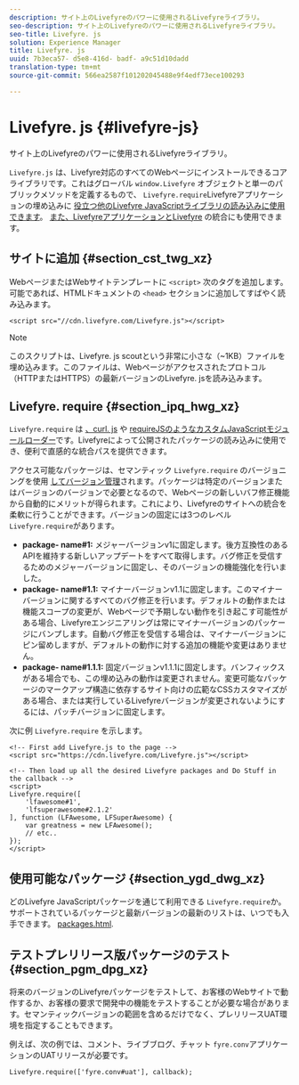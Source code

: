 ```yaml
---
description: サイト上のLivefyreのパワーに使用されるLivefyreライブラリ。
seo-description: サイト上のLivefyreのパワーに使用されるLivefyreライブラリ。
seo-title: Livefyre. js
solution: Experience Manager
title: Livefyre. js
uuid: 7b3eca57- d5e8-416d- badf- a9c51d10dadd
translation-type: tm+mt
source-git-commit: 566ea2587f101202045488e9f4edf73ece100293

---
```



# Livefyre. js {#livefyre-js}

サイト上のLivefyreのパワーに使用されるLivefyreライブラリ。

`Livefyre.js` は、Livefyre対応のすべてのWebページにインストールできるコアライブラリです。これはグローバル `window.Livefyre` オブジェクトと単一のパブリックメソッドを定義するもので、 `Livefyre.require`Livefyreアプリケーションの埋め込みに [役立つ他のLivefyre JavaScriptライブラリの読み込みに使用できます](/help/implementation/c-getting-started/c-implementation-process/c-using-livefyre.js-to-create-customize-and-use-apps-on-your-site.md)。 [また、LivefyreアプリケーションとLivefyre](/help/implementation/t-about-identity-integration/t-about-identity-integration.md) の統合にも使用できます。

## サイトに追加 {#section_cst_twg_xz}

WebページまたはWebサイトテンプレートに `<script>` 次のタグを追加します。可能であれば、HTMLドキュメントの `<head>` セクションに追加してすばやく読み込みます。

```
<script src="//cdn.livefyre.com/Livefyre.js"></script>
```

>[!NOTE]
>
>このスクリプトは、Livefyre. js scoutという非常に小さな（~1KB）ファイルを埋め込みます。このファイルは、Webページがアクセスされたプロトコル（HTTPまたはHTTPS）の最新バージョンのLivefyre. jsを読み込みます。

## Livefyre. require {#section_ipq_hwg_xz}

`Livefyre.require` は [、curl. js](https://github.com/cujojs/curl) や [requireJSのようなカスタムJavaScriptモジュールローダー](https://requirejs.org/)です。Livefyreによって公開されたパッケージの読み込みに使用でき、便利で直感的な統合パスを提供できます。

アクセス可能なパッケージは、セマンティック `Livefyre.require` のバージョニングを使用 [してバージョン管理](https://semver.org/)されます。パッケージは特定のバージョンまたはバージョンのバージョンで必要となるので、Webページの新しいバフ修正機能から自動的にメリットが得られます。これにより、Livefyreのサイトへの統合を柔軟に行うことができます。バージョンの固定には3つのレベル `Livefyre.require`があります。

* **package- name#1:** メジャーバージョンv1に固定します。後方互換性のあるAPIを維持する新しいアップデートをすべて取得します。バグ修正を受信するためのメジャーバージョンに固定し、そのバージョンの機能強化を行いました。
* **package- name#1.1:** マイナーバージョンv1.1に固定します。このマイナーバージョンに関するすべてのバグ修正を行います。デフォルトの動作または機能スコープの変更が、Webページで予期しない動作を引き起こす可能性がある場合、Livefyreエンジニアリングは常にマイナーバージョンのパッケージにバンプします。自動バグ修正を受信する場合は、マイナーバージョンにピン留めしますが、デフォルトの動作に対する追加の機能や変更はありません。
* **package- name#1.1.1:** 固定バージョンv1.1.1に固定します。バンフィックスがある場合でも、この埋め込みの動作は変更されません。変更可能なパッケージのマークアップ構造に依存するサイト向けの広範なCSSカスタマイズがある場合、または実行しているLivefyreバージョンが変更されないようにするには、パッチバージョンに固定します。

次に例 `Livefyre.require` を示します。

```
<!-- First add Livefyre.js to the page --> 
<script src="https://cdn.livefyre.com/Livefyre.js"></script> 
  
<!-- Then load up all the desired Livefyre packages and Do Stuff in the callback --> 
<script> 
Livefyre.require([ 
    'lfawesome#1', 
    'lfsuperawesome#2.1.2' 
], function (LFAwesome, LFSuperAwesome) { 
    var greatness = new LFAwesome(); 
    // etc.. 
}); 
</script>
```

## 使用可能なパッケージ {#section_ygd_dwg_xz}

どのLivefyre JavaScriptパッケージを通じて利用できる `Livefyre.require`か。サポートされているパッケージと最新バージョンの最新のリストは、いつでも入手できます。 [packages.html](https://cdn.livefyre.com/packages.html).

## テストプレリリース版パッケージのテスト {#section_pgm_dpg_xz}

将来のバージョンのLivefyreパッケージをテストして、お客様のWebサイトで動作するか、お客様の要求で開発中の機能をテストすることが必要な場合があります。セマンティックバージョンの範囲を含めるだけでなく、プレリリースUAT環境を指定することもできます。

例えば、次の例では、コメント、ライブブログ、チャット `fyre.conv`アプリケーションのUATリリースが必要です。

```
Livefyre.require(['fyre.conv#uat'], callback); 
```
